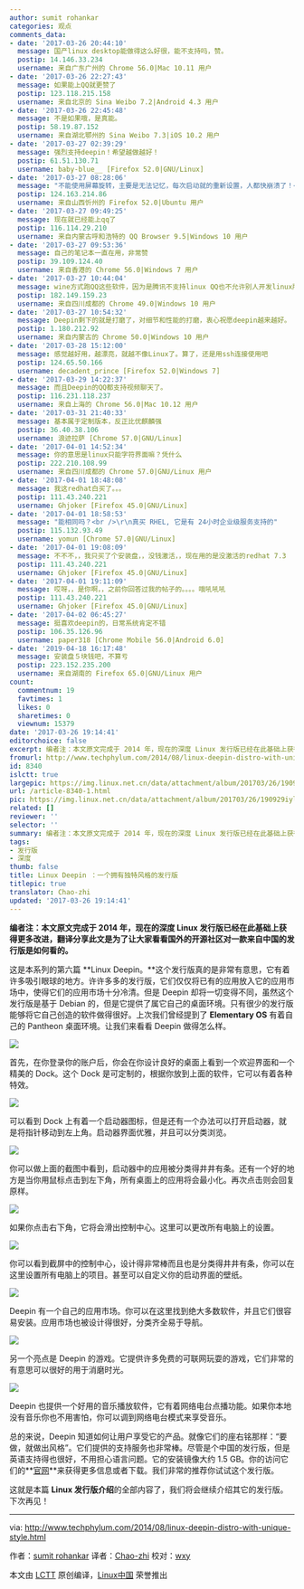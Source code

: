 ```yaml
---
author: sumit rohankar
categories: 观点
comments_data:
- date: '2017-03-26 20:44:10'
  message: 国产linux desktop能做得这么好很，能不支持吗，赞。
  postip: 14.146.33.234
  username: 来自广东广州的 Chrome 56.0|Mac 10.11 用户
- date: '2017-03-26 22:27:43'
  message: 如果能上QQ就更赞了
  postip: 123.118.215.158
  username: 来自北京的 Sina Weibo 7.2|Android 4.3 用户
- date: '2017-03-26 22:45:48'
  message: 不是如果哦，是真能。
  postip: 58.19.87.152
  username: 来自湖北鄂州的 Sina Weibo 7.3|iOS 10.2 用户
- date: '2017-03-27 02:39:29'
  message: 强烈支持deepin！希望越做越好！
  postip: 61.51.130.71
  username: baby-blue__ [Firefox 52.0|GNU/Linux]
- date: '2017-03-27 08:28:06'
  message: "不能使用屏幕旋转，主要是无法记忆，每次启动就的重新设置，人都快崩溃了！<br />\r\n改Ubuntu-Gnome了！伤不起！"
  postip: 124.163.214.86
  username: 来自山西忻州的 Firefox 52.0|Ubuntu 用户
- date: '2017-03-27 09:49:25'
  message: 现在就已经能上qq了
  postip: 116.114.29.210
  username: 来自内蒙古呼和浩特的 QQ Browser 9.5|Windows 10 用户
- date: '2017-03-27 09:53:36'
  message: 自己的笔记本一直在用，非常赞
  postip: 39.109.124.40
  username: 来自香港的 Chrome 56.0|Windows 7 用户
- date: '2017-03-27 10:44:04'
  message: wine方式跑QQ这些软件，因为是腾讯不支持linux QQ也不允许别人开发linux版本的QQ
  postip: 182.149.159.23
  username: 来自四川成都的 Chrome 49.0|Windows 10 用户
- date: '2017-03-27 10:54:32'
  message: Deepin剩下的就是打磨了，对细节和性能的打磨，衷心祝愿deepin越来越好。
  postip: 1.180.212.92
  username: 来自内蒙古的 Chrome 50.0|Windows 10 用户
- date: '2017-03-28 15:12:00'
  message: 感觉越好用，越漂亮，就越不像Linux了。算了，还是用ssh连接使用吧
  postip: 124.65.50.166
  username: decadent_prince [Firefox 52.0|Windows 7]
- date: '2017-03-29 14:22:37'
  message: 而且Deepin的QQ都支持视频聊天了。
  postip: 116.231.118.237
  username: 来自上海的 Chrome 56.0|Mac 10.12 用户
- date: '2017-03-31 21:40:33'
  message: 基本属于定制版本，反正比优麒麟强
  postip: 36.40.38.106
  username: 浪迹拉萨 [Chrome 57.0|GNU/Linux]
- date: '2017-04-01 14:52:34'
  message: 你的意思是linux只能字符界面嘛？凭什么
  postip: 222.210.108.99
  username: 来自四川成都的 Chrome 57.0|GNU/Linux 用户
- date: '2017-04-01 18:48:08'
  message: 我这redhat白买了。。。
  postip: 111.43.240.221
  username: Ghjoker [Firefox 45.0|GNU/Linux]
- date: '2017-04-01 18:58:53'
  message: "能相同吗？<br />\r\n真买 RHEL, 它是有 24小时企业级服务支持的"
  postip: 115.132.93.49
  username: yomun [Chrome 57.0|GNU/Linux]
- date: '2017-04-01 19:08:09'
  message: 不不不，，我只买了个安装盘，，没钱激活，，现在用的是没激活的redhat 7.3
  postip: 111.43.240.221
  username: Ghjoker [Firefox 45.0|GNU/Linux]
- date: '2017-04-01 19:11:09'
  message: 哎呀，，是你啊，，之前你回答过我的帖子的。。。。哦吼吼吼
  postip: 111.43.240.221
  username: Ghjoker [Firefox 45.0|GNU/Linux]
- date: '2017-04-02 06:45:27'
  message: 挺喜欢deepin的，日常系统肯定不错
  postip: 106.35.126.96
  username: paper318 [Chrome Mobile 56.0|Android 6.0]
- date: '2019-04-18 16:17:48'
  message: 安装盘５块钱吧，不算亏
  postip: 223.152.235.200
  username: 来自湖南的 Firefox 65.0|GNU/Linux 用户
count:
  commentnum: 19
  favtimes: 1
  likes: 0
  sharetimes: 0
  viewnum: 15379
date: '2017-03-26 19:14:41'
editorchoice: false
excerpt: 编者注：本文原文完成于 2014 年，现在的深度 Linux 发行版已经在此基础上获得更多改进，翻译分享此文是为了让大家看看国外的开源社区对一款来自中国的发行版是如何看的。
fromurl: http://www.techphylum.com/2014/08/linux-deepin-distro-with-unique-style.html
id: 8340
islctt: true
largepic: https://img.linux.net.cn/data/attachment/album/201703/26/190929iylfvl15bkeslazh.jpg
url: /article-8340-1.html
pic: https://img.linux.net.cn/data/attachment/album/201703/26/190929iylfvl15bkeslazh.jpg.thumb.jpg
related: []
reviewer: ''
selector: ''
summary: 编者注：本文原文完成于 2014 年，现在的深度 Linux 发行版已经在此基础上获得更多改进，翻译分享此文是为了让大家看看国外的开源社区对一款来自中国的发行版是如何看的。
tags:
- 发行版
- 深度
thumb: false
title: Linux Deepin ：一个拥有独特风格的发行版
titlepic: true
translator: Chao-zhi
updated: '2017-03-26 19:14:41'
---
```


**编者注：本文原文完成于 2014 年，现在的深度 Linux 发行版已经在此基础上获得更多改进，翻译分享此文是为了让大家看看国外的开源社区对一款来自中国的发行版是如何看的。**


 


这是本系列的第六篇 **Linux Deepin。**这个发行版真的是非常有意思，它有着许多吸引眼球的地方。许许多多的发行版，它们仅仅将已有的应用放入它的应用市场中，使得它们的应用市场十分冷清。但是 Deepin 却将一切变得不同，虽然这个发行版是基于 Debian 的，但是它提供了属它自己的桌面环境。只有很少的发行版能够将它自己创造的软件做得很好。上次我们曾经提到了 **Elementary OS**  有着自己的 Pantheon 桌面环境。让我们来看看 Deepin 做得怎么样。


![](/data/attachment/album/201703/26/190929iylfvl15bkeslazh.jpg)


首先，在你登录你的账户后，你会在你设计良好的桌面上看到一个欢迎界面和一个精美的 Dock。这个 Dock 是可定制的，根据你放到上面的软件，它可以有着各种特效。


![](/data/attachment/album/201703/26/190959vverpjravepukkjv.jpg)


可以看到 Dock 上有着一个启动器图标，但是还有一个办法可以打开启动器，就是将指针移动到左上角。启动器界面优雅，并且可以分类浏览。


![](/data/attachment/album/201703/26/191152ssh6hih5rh5g7hhm.jpg)


你可以做上面的截图中看到，启动器中的应用被分类得井井有条。还有一个好的地方是当你用鼠标点击到左下角，所有桌面上的应用将会最小化。再次点击则会回复原样。


![](/data/attachment/album/201703/26/191219zm1s2b1t1sbsc76b.jpg)


如果你点击右下角，它将会滑出控制中心。这里可以更改所有电脑上的设置。


![](/data/attachment/album/201703/26/191339bhz5hts511v131oh.jpg)


你可以看到截屏中的控制中心，设计得非常棒而且也是分类得井井有条，你可以在这里设置所有电脑上的项目。甚至可以自定义你的启动界面的壁纸。


![](/data/attachment/album/201703/26/191355uqv4ovz7q4pypviy.jpg)


Deepin 有一个自己的应用市场。你可以在这里找到绝大多数软件，并且它们很容易安装。应用市场也被设计得很好，分类齐全易于导航。


![](/data/attachment/album/201703/26/191412kkfcxxuu0k0fciai.jpg)


另一个亮点是 Deepin 的游戏。它提供许多免费的可联网玩耍的游戏，它们非常的有意思可以很好的用于消磨时光。


![](/data/attachment/album/201703/26/191432lq188qbz1i1uh4qb.jpg)


Deepin 也提供一个好用的音乐播放软件，它有着网络电台点播功能。如果你本地没有音乐你也不用害怕，你可以调到网络电台模式来享受音乐。


总的来说，Deepin 知道如何让用户享受它的产品。就像它们的座右铭那样：“要做，就做出风格”。它们提供的支持服务也非常棒。尽管是个中国的发行版，但是英语支持得也很好，不用担心语言问题。它的安装镜像大约 1.5 GB。你的访问它们的**[官网](http://www.linuxdeepin.com/index.en.html)**来获得更多信息或者下载。我们非常的推荐你试试这个发行版。


这就是本篇 **Linux 发行版介绍**的全部内容了，我们将会继续介绍其它的发行版。下次再见！




---


via: <http://www.techphylum.com/2014/08/linux-deepin-distro-with-unique-style.html>


作者：[sumit rohankar](https://plus.google.com/112160169713374382262) 译者：[Chao-zhi](https://github.com/Chao-zhi) 校对：[wxy](https://github.com/wxy)


本文由 [LCTT](https://github.com/LCTT/TranslateProject) 原创编译，[Linux中国](https://linux.cn/) 荣誉推出